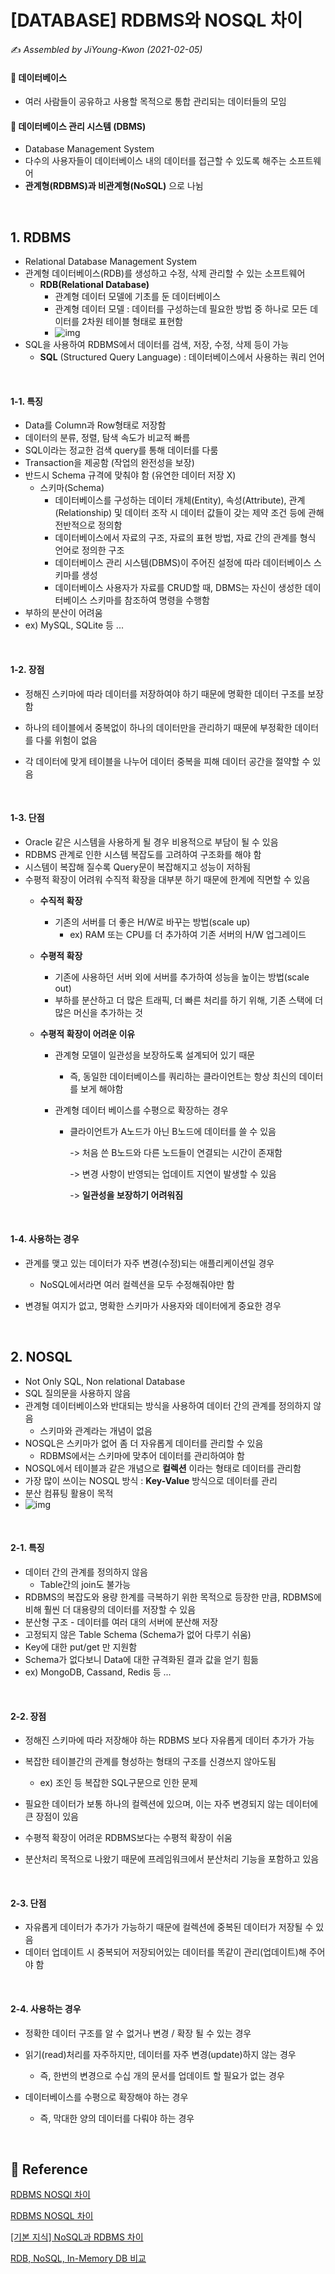 # [DATABASE] RDBMS와 NOSQL 차이

:writing_hand: *Assembled by JiYoung-Kwon (2021-02-05)* 



####  :pushpin: 데이터베이스

* 여러 사람들이 공유하고 사용할 목적으로 통합 관리되는 데이터들의 모임



####  :pushpin: 데이터베이스 관리 시스템 (DBMS)

* Database Management System
* 다수의 사용자들이 데이터베이스 내의 데이터를 접근할 수 있도록 해주는 소프트웨어
* **관계형(RDBMS)과 비관계형(NoSQL)** 으로 나뉨

<br/>

## 1. RDBMS

* Relational Database Management System
* 관계형 데이터베이스(RDB)를 생성하고 수정, 삭제 관리할 수 있는 소프트웨어
  * **RDB(Relational Database)**
    * 관계형 데이터 모델에 기초를 둔 데이터베이스
    * 관계형 데이터 모델 : 데이터를 구성하는데 필요한 방법 중 하나로 모든 데이터를 2차원 테이블 형태로 표현함
    * ![img](https://t1.daumcdn.net/cfile/tistory/99A0AE4C5BE53BBB0C)
* SQL을 사용하여 RDBMS에서 데이터를 검색, 저장, 수정, 삭제 등이 가능
  * **SQL** (Structured Query Language) : 데이터베이스에서 사용하는 쿼리 언어

<br/>

#### 1-1. 특징

- Data를 Column과 Row형태로 저장함
- 데이터의 분류, 정렬, 탐색 속도가 비교적 빠름
- SQL이라는 정교한 검색 query를 통해 데이터를 다룸
- Transaction을 제공함 (작업의 완전성을 보장)
- 반드시 Schema 규격에 맞춰야 함 (유연한 데이터 저장 X)
  - 스키마(Schema)
    - 데이터베이스를 구성하는 데이터 개체(Entity), 속성(Attribute), 관계(Relationship) 및 데이터 조작 시 데이터 값들이 갖는 제약 조건 등에 관해 전반적으로 정의함
    - 데이터베이스에서 자료의 구조, 자료의 표현 방법, 자료 간의 관계를 형식 언어로 정의한 구조
    - 데이터베이스 관리 시스템(DBMS)이 주어진 설정에 따라 데이터베이스 스키마를 생성
    - 데이터베이스 사용자가 자료를 CRUD할 때, DBMS는 자신이 생성한 데이터베이스 스키마를 참조하여 명령을 수행함
- 부하의 분산이 어려움
- ex) MySQL, SQLite 등 ...

<br/>

#### 1-2. 장점

* 정해진 스키마에 따라 데이터를 저장하여야 하기 때문에 명확한 데이터 구조를 보장함
* 하나의 테이블에서 중복없이 하나의 데이터만을 관리하기 때문에 부정확한 데이터를 다룰 위험이 없음

* 각 데이터에 맞게 테이블을 나누어 데이터 중복을 피해 데이터 공간을 절약할 수 있음

<br/>

#### 1-3. 단점

* Oracle 같은 시스템을 사용하게 될 경우 비용적으로 부담이 될 수 있음
* RDBMS 관계로 인한 시스템 복잡도를 고려하여 구조화를 해야 함
* 시스템이 복잡해 질수록 Query문이 복잡해지고 성능이 저하됨
* 수평적 확장이 어려워 수직적 확장을 대부분 하기 때문에 한계에 직면할 수 있음
  * **수직적 확장**
    
    * 기존의 서버를 더 좋은 H/W로 바꾸는 방법(scale up)
      * ex) RAM 또는 CPU를 더 추가하여 기존 서버의 H/W 업그레이드
    
  * **수평적 확장**
    
    *  기존에 사용하던 서버 외에 서버를 추가하여 성능을 높이는 방법(scale out)
    *  부하를 분산하고 더 많은 트래픽, 더 빠른 처리를 하기 위해, 기존 스택에 더 많은 머신을 추가하는 것
    
  * **수평적 확장이 어려운 이유**

    * 관계형 모델이 일관성을 보장하도록 설계되어 있기 때문

      * 즉, 동일한 데이터베이스를 쿼리하는 클라이언트는 항상 최신의 데이터를 보게 해야함

    * 관계형 데이터 베이스를 수평으로 확장하는 경우

      * 클라이언트가 A노드가 아닌 B노드에 데이터를 쓸 수 있음

        -> 처음 쓴 B노드와 다른 노드들이 연결되는 시간이 존재함

        -> 변경 사항이 반영되는 업데이트 지연이 발생할 수 있음

        -> **일관성을 보장하기 어려워짐**

<br/>

#### 1-4. 사용하는 경우

* 관계를 맺고 있는 데이터가 자주 변경(수정)되는 애플리케이션일 경우

  * NoSQL에서라면 여러 컬렉션을 모두 수정해줘야만 함

* 변경될 여지가 없고, 명확한 스키마가 사용자와 데이터에게 중요한 경우

<br/>

## 2. NOSQL

* Not Only SQL, Non relational Database
* SQL 질의문을 사용하지 않음
* 관계형 데이터베이스와 반대되는 방식을 사용하여 데이터 간의 관계를 정의하지 않음
  * 스키마와 관계라는 개념이 없음
* NOSQL은 스키마가 없어 좀 더 자유롭게 데이터를 관리할 수 있음
  * RDBMS에서는 스키마에 맞추어 데이터를 관리하여야 함
* NOSQL에서 테이블과 같은 개념으로 **컬렉션** 이라는 형태로 데이터를 관리함
* 가장 많이 쓰이는 NOSQL 방식 : **Key-Value** 방식으로 데이터를 관리
* 분산 컴퓨팅 활용이 목적
* ![img](https://t1.daumcdn.net/cfile/tistory/99E87A465BE53CC603)

<br/>

#### 2-1. 특징

* 데이터 간의 관계를 정의하지 않음
  * Table간의 join도 불가능
* RDBMS의 복잡도와 용량 한계를 극복하기 위한 목적으로 등장한 만큼, RDBMS에 비해 훨씬 더 대용량의 데이터를 저장할 수 있음
* 분산형 구조 - 데이터를 여러 대의 서버에 분산해 저장
* 고정되지 않은 Table Schema (Schema가 없어 다루기 쉬움)
* Key에 대한 put/get 만 지원함
* Schema가 없다보니 Data에 대한 규격화된 결과 값을 얻기 힘듦
* ex) MongoDB, Cassand, Redis 등 ...

<br/>

#### 2-2. 장점

* 정해진 스키마에 따라 저장해야 하는 RDBMS 보다 자유롭게 데이터 추가가 가능

* 복잡한 테이블간의 관계를 형성하는 형태의 구조를 신경쓰지 않아도됨 

  * ex) 조인 등 복잡한 SQL구문으로 인한 문제

* 필요한 데이터가 보통 하나의 컬렉션에 있으며, 이는 자주 변경되지 않는 데이터에 큰 장점이 있음
* 수평적 확장이 어려운 RDBMS보다는 수평적 확장이 쉬움
* 분산처리 목적으로 나왔기 때문에 프레임워크에서 분산처리 기능을 포함하고 있음

<br/>

#### 2-3. 단점

* 자유롭게 데이터가 추가가 가능하기 때문에 컬렉션에 중복된 데이터가 저장될 수 있음
* 데이터 업데이트 시 중복되어 저장되어있는 데이터를 똑같이 관리(업데이트)해 주어야 함

<br/>

#### 2-4. 사용하는 경우

* 정확한 데이터 구조를 알 수 없거나 변경 / 확장 될 수 있는 경우

* 읽기(read)처리를 자주하지만, 데이터를 자주 변경(update)하지 않는 경우 
  * 즉, 한번의 변경으로 수십 개의 문서를 업데이트 할 필요가 없는 경우
* 데이터베이스를 수평으로 확장해야 하는 경우
  * 즉, 막대한 양의 데이터를 다뤄야 하는 경우

<br/>

## :page_with_curl: Reference

[RDBMS NOSQl 차이](https://velog.io/@wlsgh46/RDBMS-NOSQl-%EC%B0%A8%EC%9D%B4)

[RDBMS NOSQL 차이](https://kimsangyeon.github.io/sql/nosql/database/2019/08/16/rdbms-nosql.html)

[[기본 지식] NoSQL과 RDBMS 차이](https://m.blog.naver.com/jaeyoon_95/222057565334)

[RDB, NoSQL, In-Memory DB 비교](https://toma0912.tistory.com/83)